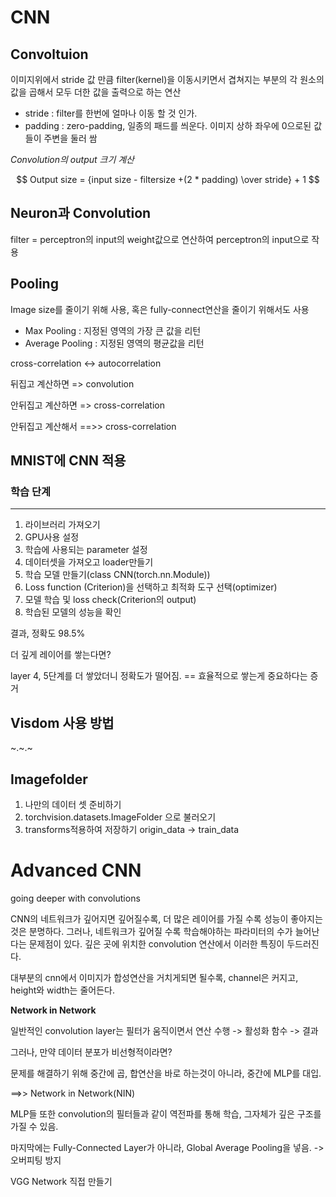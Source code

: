 # CNN

## Convoltuion

이미지위에서 stride 값 만큼 filter(kernel)을 이동시키면서 겹쳐지는 부분의 각 원소의 값을 곱해서 모두 더한 값을 출력으로 하는 연산 

- stride : filter를 한번에 얼마나 이동 할 것 인가.
- padding : zero-padding, 일종의 패드를 씌운다. 이미지 상하 좌우에 0으로된 값들이 주변을 둘러 쌈 

*Convolution의 output 크기 계산*

$$ Output size = {input size - filtersize +(2 * padding) \over stride} + 1 $$

## Neuron과 Convolution

filter = perceptron의 input의 weight값으로 연산하여 perceptron의 input으로 작용



## Pooling

Image size를 줄이기 위해 사용, 혹은 fully-connect연산을 줄이기 위해서도 사용

- Max Pooling : 지정된 영역의 가장 큰 값을 리턴
- Average Pooling : 지정된 영역의 평균값을 리턴

cross-correlation <-> autocorrelation

뒤집고 계산하면 => convolution

안뒤집고 계산하면 => cross-correlation

안뒤집고 계산해서 ==>> cross-correlation

## MNIST에 CNN 적용

### 학습 단계

---

1. 라이브러리 가져오기
2. GPU사용 설정
3. 학습에 사용되는 parameter 설정
4. 데이터셋을 가져오고 loader만들기
5. 학습 모델 만들기(class CNN(torch.nn.Module))
6. Loss function (Criterion)을 선택하고 최적화 도구 선택(optimizer)
7. 모델 학습 및 loss check(Criterion의 output)
8. 학습된 모델의 성능을 확인

결과, 정확도 98.5%

더 깊게 레이어를 쌓는다면?

layer 4, 5단계를 더 쌓았더니 정확도가 떨어짐. == 효율적으로 쌓는게 중요하다는 증거

## Visdom 사용 방법

~.~.~

## Imagefolder

1. 나만의 데이터 셋 준비하기
2. torchvision.datasets.ImageFolder 으로 불러오기
3. transforms적용하여 저장하기 origin_data -> train_data



# Advanced CNN

going deeper with convolutions

CNN의 네트워크가 깊어지면 깊어질수록, 더 많은 레이어를 가질 수록 성능이 좋아지는 것은 분명하다. 그러나, 네트워크가 깊어질 수록 학습해야하는 파라미터의 수가 늘어난다는 문제점이 있다. 깊은 곳에 위치한 convolution 연산에서 이러한 특징이 두드러진다.

대부분의 cnn에서 이미지가 합성연산을 거치게되면 될수록, channel은 커지고, height와 width는 줄어든다.

**Network in Network**

일반적인 convolution layer는 필터가 움직이면서 연산 수행 -> 활성화 함수 -> 결과

그러나, 만약 데이터 분포가 비선형적이라면?

문제를 해결하기 위해 중간에 곱, 합연산을 바로 하는것이 아니라, 중간에 MLP를 대입.

==>> Network in Network(NIN)

MLP들 또한 convolution의 필터들과 같이 역전파를 통해 학습, 그자체가 깊은 구조를 가질 수 있음.

마지막에는 Fully-Connected Layer가 아니라, Global Average Pooling을 넣음. -> 오버피팅 방지 

VGG Network 직접 만들기

